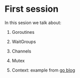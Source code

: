 
# First session

In this sesion we talk about:

1. Goroutines

2. WaitGroups

3. Channels

4. Mutex

5. Context: example from [go blog](https://golang.org/pkg/context/#WithCancel)
